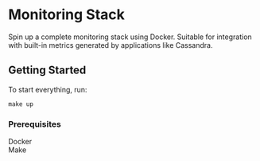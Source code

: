 # Monitoring Stack

Spin up a complete monitoring stack using Docker.
Suitable for integration with built-in metrics generated 
by applications like Cassandra.

## Getting Started

To start everything, run:

```
make up
```

### Prerequisites

Docker  
Make
